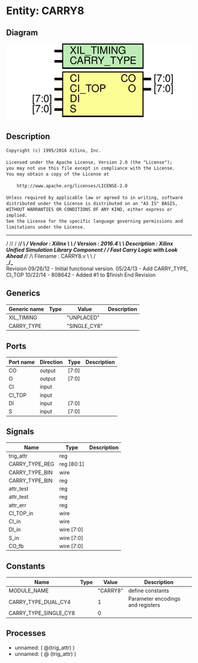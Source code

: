# Entity: CARRY8

## Diagram

![Diagram](CARRY8.svg "Diagram")
## Description

    Copyright (c) 1995/2016 Xilinx, Inc.
 
    Licensed under the Apache License, Version 2.0 (the "License");
    you may not use this file except in compliance with the License.
    You may obtain a copy of the License at
 
        http://www.apache.org/licenses/LICENSE-2.0
 
    Unless required by applicable law or agreed to in writing, software
    distributed under the License is distributed on an "AS IS" BASIS,
    WITHOUT WARRANTIES OR CONDITIONS OF ANY KIND, either express or implied.
    See the License for the specific language governing permissions and
    limitations under the License.
   ____  ____
  /   /\/   /
 /___/  \  /     Vendor      : Xilinx
 \   \   \/      Version     : 2016.4
  \   \          Description : Xilinx Unified Simulation Library Component
  /   /                        Fast Carry Logic with Look Ahead
 /___/   /\      Filename    : CARRY8.v
 \   \  /  \
  \___\/\___\
  Revision
    09/26/12 - Initial functional version.
    05/24/13 - Add CARRY_TYPE, CI_TOP
    10/22/14 - 808642 - Added #1 to $finish
  End Revision
 
## Generics

| Generic name | Type | Value        | Description |
| ------------ | ---- | ------------ | ----------- |
| XIL_TIMING   |      | "UNPLACED"   |             |
| CARRY_TYPE   |      | "SINGLE_CY8" |             |
## Ports

| Port name | Direction | Type  | Description |
| --------- | --------- | ----- | ----------- |
| CO        | output    | [7:0] |             |
| O         | output    | [7:0] |             |
| CI        | input     |       |             |
| CI_TOP    | input     |       |             |
| DI        | input     | [7:0] |             |
| S         | input     | [7:0] |             |
## Signals

| Name           | Type       | Description |
| -------------- | ---------- | ----------- |
| trig_attr      | reg        |             |
| CARRY_TYPE_REG | reg [80:1] |             |
| CARRY_TYPE_BIN | wire       |             |
| CARRY_TYPE_BIN | reg        |             |
| attr_test      | reg        |             |
| attr_test      | reg        |             |
| attr_err       | reg        |             |
| CI_TOP_in      | wire       |             |
| CI_in          | wire       |             |
| DI_in          | wire [7:0] |             |
| S_in           | wire [7:0] |             |
| CO_fb          | wire [7:0] |             |
## Constants

| Name                  | Type | Value    | Description                        |
| --------------------- | ---- | -------- | ---------------------------------- |
| MODULE_NAME           |      | "CARRY8" | define constants                   |
| CARRY_TYPE_DUAL_CY4   |      | 1        | Parameter encodings and registers  |
| CARRY_TYPE_SINGLE_CY8 |      | 0        |                                    |
## Processes
- unnamed: ( @(trig_attr) )
- unnamed: ( @ (trig_attr) )
